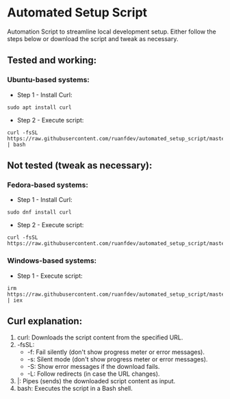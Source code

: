 # Automated Setup Script

Automation Script to streamline local development setup. Either follow the steps below or download the script and tweak as necessary.

## Tested and working:

### Ubuntu-based systems:

* Step 1 - Install Curl:

```
sudo apt install curl
```

* Step 2 - Execute script:

```
curl -fsSL https://raw.githubusercontent.com/ruanfdev/automated_setup_script/master/ubuntu_setup.sh | bash
```

## Not tested (tweak as necessary):

### Fedora-based systems:

* Step 1 - Install Curl:

```
sudo dnf install curl
```

* Step 2 - Execute script:

```
curl -fsSL https://raw.githubusercontent.com/ruanfdev/automated_setup_script/master/fedora_setup.sh
```

### Windows-based systems:

* Step 1 - Execute script:

```
irm https://raw.githubusercontent.com/ruanfdev/automated_setup_script/master/windows.ps1 | iex
```

## Curl explanation:

1. curl: Downloads the script content from the specified URL.
2. -fsSL:
    * -f: Fail silently (don't show progress meter or error messages).
    * -s: Silent mode (don't show progress meter or error messages).
    * -S: Show error messages if the download fails.
    * -L: Follow redirects (in case the URL changes).
3. |: Pipes (sends) the downloaded script content as input.
4. bash: Executes the script in a Bash shell.